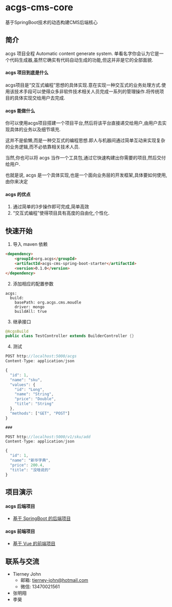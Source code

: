 <h1>acgs-cms-core</h1>

基于SpringBoot技术的动态构建CMS后端核心

## 简介

acgs 项目全程 Automatic content generate system. 单看名字你会认为它是一个代码生成器,虽然它确实有代码自动生成的功能,但这并非是它的全部面貌.

#### acgs 项目到底是什么

acgs项目是“交互式编程”思想的具体实现.意在实现一种交互式的业务处理方式.使用该技术手段可以使得众多非软件技术相关人员完成一系列的管理操作.将传统项目的具体实现交给用户去完成.

#### acgs 能做什么

你可以使用acgs项目搭建一个项目平台,然后将该平台直接递交给用户,由用户去实现具体的业务以及细节填充.

这并不是偷懒,而是一种交互式的编程思想.即人与机器间通过简单互动来实现复杂的业务逻辑,而不必依靠相关技术人员.

当然,你也可以将 acgs 当作一个工具包,通过它快速构建出你需要的项目,然后交付给用户.

也就是说, acgs 是一个具体实现,也是一个面向业务层的开发框架,具体要如何使用,由你来决定

#### acgs 的优点

1. 通过简单的3步操作即可完成,简单高效
2. “交互式编程”使得项目具有高度的自由化,个性化.

## 快速开始

1. 导入 maven 依赖

```html
<dependency>
    <groupId>org.acgs</groupId>
    <artifactId>acgs-cms-spring-boot-starter</artifactId>
    <version>0.1.0</version>
</dependency>
```

2. 添加相应的配置参数

```
acgs:
  build:
    basePath: org.acgs.cms.moudle
    driver: mongo
    buildAll: true
```

3. 继承接口

```java
@AcgsBuild
public class TestController extends BuilderController {}
```

4. 测试

```js
POST http://localhost:5000/acgs
Content-Type: application/json

{
  "id": 1,
  "name": "sku",
  "values": {
    "id": "Long",
    "name": "String",
    "price": "Double",
    "title": "String"
  },
  "methods": ["GET", "POST"]
}

###
```

```js
POST http://localhost:5000/v1/sku/add
Content-Type: application/json

{
  "id": 1,
  "name": "新华字典",
  "price": 200.4,
  "title": "没啥说的"
}
```

## 项目演示

#### acgs 后端项目

- [基于 SpringBoot 的后端项目](https://github.com/acgs-org/acgs-cms-spring-boot)

#### acgs 前端项目

- [基于 Vue 的前端项目](https://github.com/acgs-org/acgs-cms-vue)

## 联系与交流

- Tierney John
  + 邮箱: <tierney-john@hotmail.com>
  + 微信: 13470021561
- 张明翔
- 李昊
